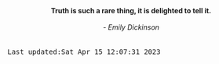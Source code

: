 
<div align="center"><b><span>Truth is such a rare thing, it is delighted to tell it.</span></b><br><br><i> - Emily Dickinson</i></div>
<br><br><kbd>Last updated:Sat Apr 15 12:07:31 2023</kbd>